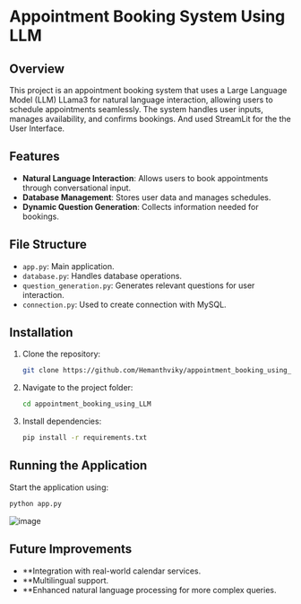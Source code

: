 # Appointment Booking System Using LLM

## Overview

This project is an appointment booking system that uses a Large Language Model (LLM) LLama3 for natural language interaction, allowing users to schedule appointments seamlessly. The system handles user inputs, manages availability, and confirms bookings. And used StreamLit for the the User Interface.

## Features

- **Natural Language Interaction**: Allows users to book appointments through conversational input.
- **Database Management**: Stores user data and manages schedules.
- **Dynamic Question Generation**: Collects information needed for bookings.

## File Structure

- `app.py`: Main application.
- `database.py`: Handles database operations.
- `question_generation.py`: Generates relevant questions for user interaction.
- `connection.py`: Used to create connection with MySQL.

## Installation

1. Clone the repository:
    ```bash
    git clone https://github.com/Hemanthviky/appointment_booking_using_LLM.git
    ```
2. Navigate to the project folder:
    ```bash
    cd appointment_booking_using_LLM
    ```
3. Install dependencies:
    ```bash
    pip install -r requirements.txt
    ```

## Running the Application

Start the application using:
```bash
python app.py
```
![image](https://github.com/user-attachments/assets/cf7f93b7-8820-48f7-99a9-91db258ba76e)


## Future Improvements
- **Integration with real-world calendar services.
- **Multilingual support.
- **Enhanced natural language processing for more complex queries.
